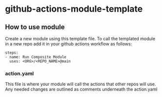 # github-actions-module-template

## How to use module
  Create a new module using this template file. To call the templated module in a new repo add it in your github actions workflow as follows:

    steps:
    - name: Run Composite Module
      uses: <ORG>/<REPO_NAME>@main

### action.yaml

  This file is where your module will call the actions that other repos will use. Any needed changes are outlined as comments underneath the action.yaml